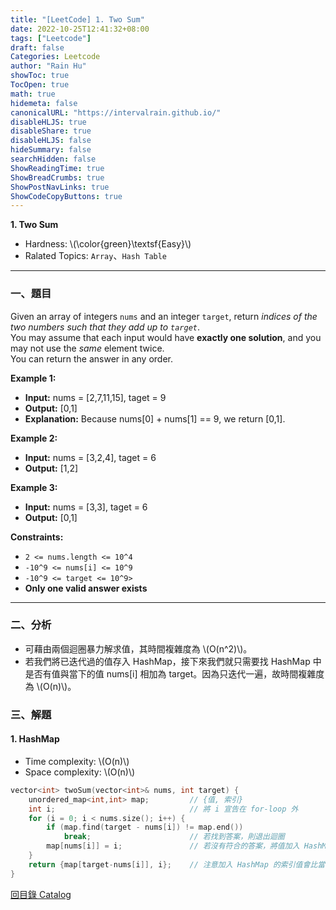 ```yaml
---
title: "[LeetCode] 1. Two Sum"
date: 2022-10-25T12:41:32+08:00
tags: ["Leetcode"]
draft: false
Categories: Leetcode
author: "Rain Hu"
showToc: true
TocOpen: true
math: true
hidemeta: false
canonicalURL: "https://intervalrain.github.io/"
disableHLJS: true
disableShare: true
disableHLJS: false
hideSummary: false
searchHidden: false
ShowReadingTime: true
ShowBreadCrumbs: true
ShowPostNavLinks: true
ShowCodeCopyButtons: true
---
```

**1. Two Sum**
+ Hardness: \\(\color{green}\textsf{Easy}\\)
+ Ralated Topics: `Array`、`Hash Table`
---
### 一、題目
Given an array of integers `nums` and an integer `target`, return *indices of the two numbers such that they add up to `target`*.  
You may assume that each input would have **exactly one solution**, and you may not use the *same* element twice.  
You can return the answer in any order.

**Example 1:**  
+ **Input:** nums = [2,7,11,15], taget = 9  
+ **Output:** [0,1]  
+ **Explanation:** Because nums[0] + nums[1] == 9, we return [0,1].

**Example 2:**
+ **Input:** nums = [3,2,4], taget = 6  
+ **Output:** [1,2]  

**Example 3:**
+ **Input:** nums = [3,3], taget = 6  
+ **Output:** [0,1]  

**Constraints:**
+ `2 <= nums.length <= 10^4`
+ `-10^9 <= nums[i] <= 10^9`
+ `-10^9 <= target <= 10^9>`
+ **Only one valid answer exists**

---

### 二、分析
+ 可藉由兩個迴圈暴力解求值，其時間複雜度為 \\(O(n^2)\\)。
+ 若我們將已迭代過的值存入 HashMap，接下來我們就只需要找 HashMap 中是否有值與當下的值 nums[i] 相加為 target。因為只迭代一遍，故時間複雜度為 \\(O(n)\\)。
### 三、解題
#### 1. HashMap
+ Time complexity: \\(O(n)\\)
+ Space complexity: \\(O(n)\\)
```C++
vector<int> twoSum(vector<int>& nums, int target) {
    unordered_map<int,int> map;         // {值, 索引}
    int i;                              // 將 i 宣告在 for-loop 外
    for (i = 0; i < nums.size(); i++) {
        if (map.find(target - nums[i]) != map.end()) 
            break;                      // 若找到答案，則退出迴圈
        map[nums[i]] = i;               // 若沒有符合的答案，將值加入 HashMap
    }
    return {map[target-nums[i]], i};    // 注意加入 HashMap 的索引值會比當下的 i 值還小
}
```
[回目錄 Catalog](/leetcode)